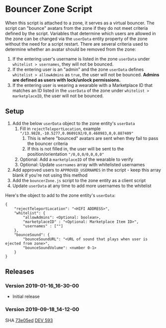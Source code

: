 # Bouncer Zone Script
When this script is attached to a zone, it serves as a virtual bouncer. The script can "bounce" avatars from the zone if they do not meet criteria defined by the script. Variables that determine which users are allowed in the zone can be changed via the `userData` entity property of the zone without the need for a script restart. There are several criteria used to determine whether an avatar should be removed from the zone:
1. If the entering user's username is listed in the zone `userData` under `whitelist > usernames`, they will not be bounced.
2. If the entering user is an "admin" and the zone `userData` defines `whitelist > allowAdmins` as `true`, the user will not be bounced. **Admins are defined as users with lock/unlock permissions.**
3. If the entering user is wearing a wearable with a Marketplace ID that matches an ID listed in the `userData` of the zone under `whitelist > marketplaceID`, the user will not be bounced.

## Setup
1. Add the below `userData` object to the zone entity's `userData`
    1. Fill in `rejectTeleportLocation`, example `"/13.9828,-10.5277,0.0609192/0,0.460983,0,0.887409"`
        1. This is where "bounced" avatars are sent when they fail to pass the bouncer criteria
        2. If this is not filled in, the user will be sent to the position/orientation `"/0,0,0/0,0,0,0"`
    2. Optional: Add a `marketplaceID` of the wearable to verify
    3. Optional: Update `usernames` array with whitelisted usernames
2. Add approved users to `APPROVED_USERNAMES` in the script - keep this array blank if you're not using this method
3. Add the `bouncerZone.js` script to the zone entity as a client script
4. Update `userData` at any time to add more usernames to the whitelist

Here's the object to add to the zone entity's `userData`:
```
{
    "rejectTeleportLocation": "<HIFI ADDRESS>",
    "whitelist": {
        "allowAdmins": <Optional: boolean>,
        "marketplaceID" : "<Optional: Marketplace Item ID>",
        "usernames" : [""]
    },
    "bounceSound": {
        "bounceSoundURL": "<URL of sound that plays when user is ejected from zone>",
        "bounceSoundVolume": <number 0-1>
    }
}
```

## Releases
### Version 2019-01-16_16-30-00
- Initial release

### Version 2019-09-18_14-12-00
SHA [73e05ed](https://github.com/highfidelity/hifi-content/commits/73e05ed)
[DEV 593](https://highfidelity.atlassian.net/browse/DEV-593)